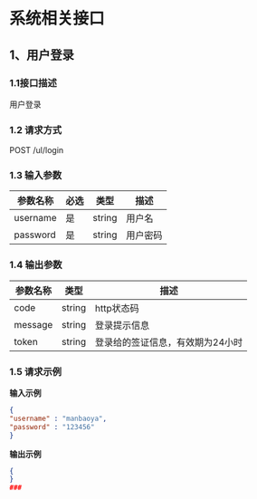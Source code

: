 # 系统相关接口
## 1、用户登录
### 1.1接口描述

用户登录

### 1.2 请求方式

POST  /ul/login

### 1.3 输入参数

| 参数名称  | 必选 | 类型 | 描述       |
| --------|-----|------|-----------|
| username | 是 | string | 用户名 |
| password | 是 | string | 用户密码|

### 1.4 输出参数
| 参数名称    | 类型 | 描述      |
|---------|------|---------|
| code    | string | http状态码 |
| message | string | 登录提示信息  |
| token   | string | 登录给的签证信息，有效期为24小时 |

### 1.5 请求示例
**输入示例**
```json
{
"username" : "manbaoya",
"password" : "123456"  
}
```
**输出示例**
```json
{
}
###  